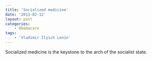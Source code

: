 ```yaml
---
title: 'Socialized medicine'
date: '2013-02-12'
layout: post
categories:
    - Obamacare
tags:
    - 'Vladimir Ilyich Lenin'
---
```


Socialized medicine is the keystone to the arch of the socialist state.
